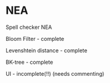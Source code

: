 # NEA
Spell checker NEA 

Bloom Filter - complete 

Levenshtein distance - complete

BK-tree - complete 

UI - incomplete(!!) (needs commenting)
